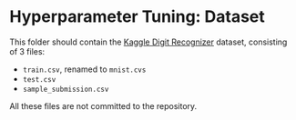 # Hyperparameter Tuning: Dataset

This folder should contain the [Kaggle Digit Recognizer](https://www.kaggle.com/competitions/digit-recognizer/overview) dataset, consisting of 3 files:

- `train.csv`, renamed to `mnist.cvs`
- `test.csv`
- `sample_submission.csv`

All these files are not committed to the repository.
